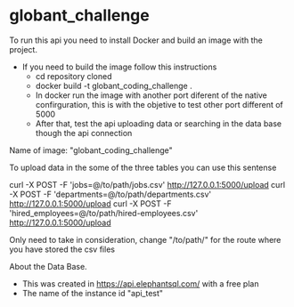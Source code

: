 # globant_challenge

To run this api you need to install Docker and build an image with the project.

- If you need to build the image follow this instructions
    - cd repository cloned
    - docker build -t globant_coding_challenge .
    - In docker run the image with another port diferent of the native confirguration, this is with the objetive to test other port different of 5000
    - After that, test the api uploading data or searching in the data base though the api connection 


Name of image: "globant_coding_challenge"

To upload data in the some of the three tables you can use this sentense

curl -X POST -F 'jobs=@/to/path/jobs.csv' http://127.0.0.1:5000/upload
curl -X POST -F 'departments=@/to/path/departments.csv' http://127.0.0.1:5000/upload
curl -X POST -F 'hired_employees=@/to/path/hired-employees.csv' http://127.0.0.1:5000/upload

Only need to take in consideration, change "/to/path/" for the route where you have stored the csv files

About the Data Base.
- This was created in https://api.elephantsql.com/ with a free plan
- The name of the instance id "api_test"